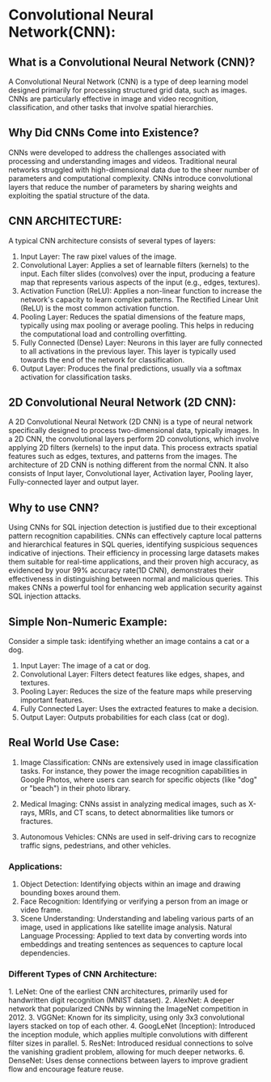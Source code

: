 <h1>Convolutional Neural Network(CNN):</h1>

<h2>What is a Convolutional Neural Network (CNN)?</h2>

A Convolutional Neural Network (CNN) is a type of deep learning model designed primarily for processing structured grid data, such as images. CNNs are particularly effective in image and video recognition, classification, and other tasks that involve spatial hierarchies.


<h2>Why Did CNNs Come into Existence?</h2>

CNNs were developed to address the challenges associated with processing and understanding images and videos. Traditional neural networks struggled with high-dimensional data due to the sheer number of parameters and computational complexity. CNNs introduce convolutional layers that reduce the number of parameters by sharing weights and exploiting the spatial structure of the data.


<h2>CNN ARCHITECTURE:</h2>

A typical CNN architecture consists of several types of layers:

1. Input Layer: The raw pixel values of the image.
2. Convolutional Layer: Applies a set of learnable filters (kernels) to the input. Each filter slides (convolves) over the input, producing a feature map that represents various aspects of the input (e.g., edges, textures).
3. Activation Function (ReLU): Applies a non-linear function to increase the network's capacity to learn complex patterns. The Rectified Linear Unit (ReLU) is the most common activation function.
4. Pooling Layer: Reduces the spatial dimensions of the feature maps, typically using max pooling or average pooling. This helps in reducing the computational load and controlling overfitting.
5. Fully Connected (Dense) Layer: Neurons in this layer are fully connected to all activations in the previous layer. This layer is typically used towards the end of the network for classification.
6. Output Layer: Produces the final predictions, usually via a softmax activation for classification tasks.


<h2>2D Convolutional Neural Network (2D CNN):</h2>

A 2D Convolutional Neural Network (2D CNN) is a type of neural network specifically designed to process two-dimensional data, typically images. In a 2D CNN, the convolutional layers perform 2D convolutions, which involve applying 2D filters (kernels) to the input data. This process extracts spatial features such as edges, textures, and patterns from the images. The architecture of 2D CNN is nothing different from the normal CNN. It also consists of Input layer, Convolutional layer, Activation layer, Pooling layer, Fully-connected layer and output layer.


<h2>Why to use CNN?</h2>

Using CNNs for SQL injection detection is justified due to their exceptional pattern recognition capabilities. CNNs can effectively capture local patterns and hierarchical features in SQL queries, identifying suspicious sequences indicative of injections. Their efficiency in processing large datasets makes them suitable for real-time applications, and their proven high accuracy, as evidenced by your 99% accuracy rate(1D CNN), demonstrates their effectiveness in distinguishing between normal and malicious queries. This makes CNNs a powerful tool for enhancing web application security against SQL injection attacks.


<h2>Simple Non-Numeric Example:</h2>
Consider a simple task: identifying whether an image contains a cat or a dog.

1. Input Layer: The image of a cat or dog.
2. Convolutional Layer: Filters detect features like edges, shapes, and textures.
3. Pooling Layer: Reduces the size of the feature maps while preserving important features.
4. Fully Connected Layer: Uses the extracted features to make a decision.
5. Output Layer: Outputs probabilities for each class (cat or dog).


<h2>Real World Use Case:</h2>

1. Image Classification: CNNs are extensively used in image classification tasks. For instance, they power the image recognition capabilities in Google Photos, where users can search for specific objects (like "dog" or "beach") in their photo library.

2. Medical Imaging: CNNs assist in analyzing medical images, such as X-rays, MRIs, and CT scans, to detect abnormalities like tumors or fractures.

3. Autonomous Vehicles: CNNs are used in self-driving cars to recognize traffic signs, pedestrians, and other vehicles.


<h3>Applications:</h3>

1. Object Detection: Identifying objects within an image and drawing bounding boxes around them.
2. Face Recognition: Identifying or verifying a person from an image or video frame.
3. Scene Understanding: Understanding and labeling various parts of an image, used in applications like satellite image analysis.
Natural Language Processing: Applied to text data by converting words into embeddings and treating sentences as sequences to capture local dependencies.


<h3>Different Types of CNN Architecture:</h3>
1. LeNet: One of the earliest CNN architectures, primarily used for handwritten digit recognition (MNIST dataset).
2. AlexNet: A deeper network that popularized CNNs by winning the ImageNet competition in 2012.
3. VGGNet: Known for its simplicity, using only 3x3 convolutional layers stacked on top of each other.
4. GoogLeNet (Inception): Introduced the inception module, which applies multiple convolutions with different filter sizes in parallel.
5. ResNet: Introduced residual connections to solve the vanishing gradient problem, allowing for much deeper networks.
6. DenseNet: Uses dense connections between layers to improve gradient flow and encourage feature reuse.







